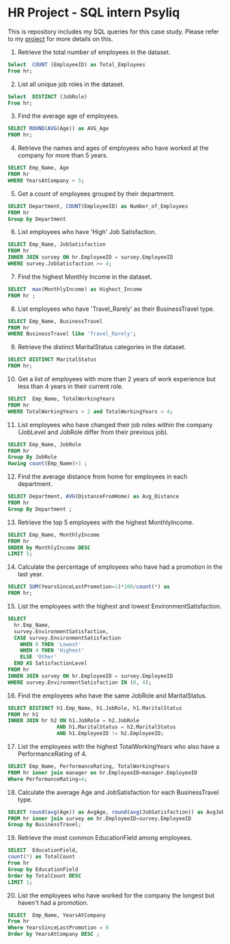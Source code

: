 # HR Project - SQL intern Psyliq

This is repository includes my SQL queries for this case study.  Please refer to my [project](cristianorwood.com) for more details on this.

1. Retrieve the total number of employees in the dataset.
``` SQL
Select  COUNT (EmployeeID) as Total_Employees
From hr; 
```
2. List all unique job roles in the dataset.
``` SQL
Select  DISTINCT (JobRole) 
From hr; 
```
3. Find the average age of employees. 
``` SQL
SELECT ROUND(AVG(Age)) as AVG_Age
FROM hr;
```
4. Retrieve the names and ages of employees who have worked at the company for more than 5 years.
``` SQL
SELECT Emp_Name, Age
FROM hr
WHERE YearsAtCompany > 5;
```
5. Get a count of employees grouped by their department.
``` SQL
SELECT Department, COUNT(EmployeeID) as Number_of_Employees
FROM hr
Group by Department
```
6. List employees who have 'High' Job Satisfaction. 
``` SQL
SELECT Emp_Name, JobSatisfaction
FROM hr
INNER JOIN survey ON hr.EmployeeID = survey.EmployeeID
WHERE survey.JobSatisfaction >= 4;
```
7. Find the highest Monthly Income in the dataset.
``` SQL
SELECT  max(MonthlyIncome) as Highest_Income
FROM hr ;
```
8. List employees who have 'Travel_Rarely' as their BusinessTravel type.
``` SQL
SELECT Emp_Name, BusinessTravel
FROM hr
WHERE BusinessTravel like 'Travel_Rarely';
```
9. Retrieve the distinct MaritalStatus categories in the dataset.
``` SQL
SELECT DISTINCT MaritalStatus
FROM hr;
```
10. Get a list of employees with more than 2 years of work experience but less than 4 years in their current role.
``` SQL
SELECT  Emp_Name, TotalWorkingYears
FROM hr
WHERE TotalWorkingYears > 2 and TotalWorkingYears < 4;
```
11. List employees who have changed their job roles within the company (JobLevel and JobRole differ from their previous job).
``` SQL
SELECT Emp_Name, JobRole
FROM hr 
Group By JobRole
Having count(Emp_Name)>1 ;
```
12. Find the average distance from home for employees in each department.
``` SQL
SELECT Department, AVG(DistanceFromHome) as Avg_Distance
FROM hr 
Group By Department ;
```
13. Retrieve the top 5 employees with the highest MonthlyIncome. 
``` SQL
SELECT Emp_Name, MonthlyIncome
FROM hr
ORDER by MonthlyIncome DESC
LIMIT 5;
```
14. Calculate the percentage of employees who have had a promotion in the last year. 
``` SQL
SELECT SUM(YearsSinceLastPromotion=1)*100/count(*) as 
FROM hr;
```
15. List the employees with the highest and lowest EnvironmentSatisfaction.  
``` SQL
SELECT
  hr.Emp_Name,
  survey.EnvironmentSatisfaction,
  CASE survey.EnvironmentSatisfaction
    WHEN 0 THEN 'Lowest'
    WHEN 4 THEN 'Highest'
    ELSE 'Other'
  END AS SatisfactionLevel
FROM hr
INNER JOIN survey ON hr.EmployeeID = survey.EmployeeID
WHERE survey.EnvironmentSatisfaction IN (0, 4);
```
16. Find the employees who have the same JobRole and MaritalStatus. 
``` SQL
SELECT DISTINCT h1.Emp_Name, h1.JobRole, h1.MaritalStatus
FROM hr h1
INNER JOIN hr h2 ON h1.JobRole = h2.JobRole 
                AND h1.MaritalStatus = h2.MaritalStatus
                AND h1.EmployeeID != h2.EmployeeID;
```
17. List the employees with the highest TotalWorkingYears who also have a PerformanceRating of 4. 
``` SQL
SELECT Emp_Name, PerformanceRating, TotalWorkingYears 
FROM hr inner join manager on hr.EmployeeID=manager.EmployeeID
Where PerformanceRating=4;
```
18. Calculate the average Age and JobSatisfaction for each BusinessTravel type.  
``` SQL
SELECT round(avg(Age)) as AvgAge, round(avg(JobSatisfaction)) as AvgJobSatisfaction, BusinessTravel 
FROM hr inner join survey on hr.EmployeeID=survey.EmployeeID
Group by BusinessTravel;
```
19. Retrieve the most common EducationField among employees. 
``` SQL
SELECT  EducationField, 
count(*) as TotalCount
From hr
Group by EducationField 
Order by TotalCount DESC
LIMIT 1;
```
20. List the employees who have worked for the company the longest but haven't had a promotion. 
``` SQL
SELECT  Emp_Name, YearsAtCompany
From hr
Where YearsSinceLastPromotion = 0
Order by YearsAtCompany DESC ;
```
